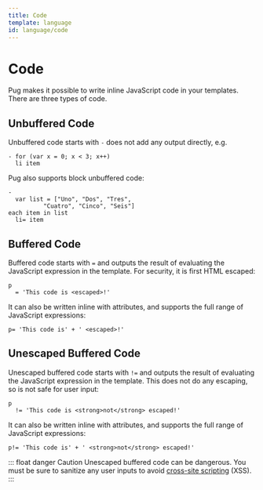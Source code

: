 ```yaml
---
title: Code
template: language
id: language/code
---
```


# Code

Pug makes it possible to write inline JavaScript code in your templates. There are three types of code.

## Unbuffered Code

Unbuffered code starts with `-` does not add any output directly, e.g.

```pug-preview
- for (var x = 0; x < 3; x++)
  li item
```

Pug also supports block unbuffered code:

```pug-preview
-
  var list = ["Uno", "Dos", "Tres",
          "Cuatro", "Cinco", "Seis"]
each item in list
  li= item
```

## Buffered Code

Buffered code starts with `=` and outputs the result of evaluating the JavaScript expression in the template. For security, it is first HTML escaped:

```pug-preview
p
  = 'This code is <escaped>!'
```

It can also be written inline with attributes, and supports the full range of JavaScript expressions:

```pug-preview
p= 'This code is' + ' <escaped>!'
```

## Unescaped Buffered Code

Unescaped buffered code starts with `!=` and outputs the result of evaluating the JavaScript expression in the template. This does not do any escaping, so is not safe for user input:

```pug-preview
p
  != 'This code is <strong>not</strong> escaped!'
```

It can also be written inline with attributes, and supports the full range of JavaScript expressions:

```pug-preview
p!= 'This code is' + ' <strong>not</strong> escaped!'
```

::: float danger Caution
Unescaped buffered code can be dangerous. You must be sure to sanitize any user
inputs to avoid [cross-site scripting] (XSS).
:::

[cross-site scripting]: https://en.wikipedia.org/wiki/Cross-site_scripting
